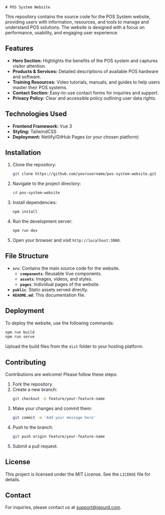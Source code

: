     # POS System Website

This repository contains the source code for the POS System website, providing users with information, resources, and tools to manage and understand POS solutions. The website is designed with a focus on performance, usability, and engaging user experience.

## Features

- **Hero Section:** Highlights the benefits of the POS system and captures visitor attention.
- **Products & Services:** Detailed descriptions of available POS hardware and software.
- **Training Resources:** Video tutorials, manuals, and guides to help users master their POS systems.
- **Contact Section:** Easy-to-use contact forms for inquiries and support.
- **Privacy Policy:** Clear and accessible policy outlining user data rights.

## Technologies Used

- **Frontend Framework:** Vue 3
- **Styling:** TailwindCSS
- **Deployment:** Netlify/GitHub Pages (or your chosen platform)

## Installation

1. Clone the repository:
   ```bash
   git clone https://github.com/yourusername/pos-system-website.git
   ```
2. Navigate to the project directory:
   ```bash
   cd pos-system-website
   ```
3. Install dependencies:
   ```bash
   npm install
   ```
4. Run the development server:
   ```bash
   npm run dev
   ```
5. Open your browser and visit `http://localhost:3000`.

## File Structure

- **`src`**: Contains the main source code for the website.
  - **`components`**: Reusable Vue components.
  - **`assets`**: Images, videos, and styles.
  - **`pages`**: Individual pages of the website.
- **`public`**: Static assets served directly.
- **`README.md`**: This documentation file.

## Deployment

To deploy the website, use the following commands:
```bash
npm run build
npm run serve
```
Upload the build files from the `dist` folder to your hosting platform.

## Contributing

Contributions are welcome! Please follow these steps:

1. Fork the repository.
2. Create a new branch:
   ```bash
   git checkout -b feature/your-feature-name
   ```
3. Make your changes and commit them:
   ```bash
   git commit -m 'Add your message here'
   ```
4. Push to the branch:
   ```bash
   git push origin feature/your-feature-name
   ```
5. Submit a pull request.

## License

This project is licensed under the MIT License. See the `LICENSE` file for details.

## Contact

For inquiries, please contact us at [support@igourd.com](mailto:support@igourd.com).
